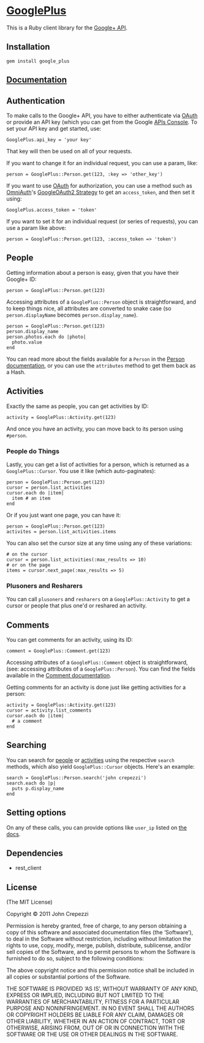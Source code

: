 # [GooglePlus](http://rubygems.org/gems/google_plus)

This is a Ruby client library for the [Google+ API](http://developers.google.com/+/api/).

## Installation

    gem install google_plus

## [Documentation](http://rdoc.info/gems/google_plus/file/README.md)

## Authentication

To make calls to the Google+ API, you have to either authenticate via [OAuth](http://oauth.net/) or provide an API key (which you can get from the Google [APIs Console](https://code.google.com/apis/console#access).  To set your API key and get started, use:

    GooglePlus.api_key = 'your key'

That key will then be used on all of your requests.

If you want to change it for an individual request, you can use a param, like:

    person = GooglePlus::Person.get(123, :key => 'other_key')

If you want to use [OAuth](http://oauth.net/) for authorization, you can use a method such as [OmniAuth](https://github.com/intridea/omniauth)'s [GoogleOAuth2 Strategy](http://rubydoc.info/gems/oa-oauth/0.3.0/OmniAuth/Strategies/GoogleOAuth2) to get an `access_token`, and then set it using:

    GooglePlus.access_token = 'token'

If you want to set it for an individual request (or series of requests), you can use a param like above:

    person = GooglePlus::Person.get(123, :access_token => 'token')

## People

Getting information about a person is easy, given that you have their Google+ ID:

    person = GooglePlus::Person.get(123)

Accessing attributes of a `GooglePlus::Person` object is straightforward, and to keep things nice, all attributes are converted to snake case (so `person.displayName` becomes `person.display_name`).

    person = GooglePlus::Person.get(123)
    person.display_name
    person.photos.each do |photo|
      photo.value
    end

You can read more about the fields available for a `Person` in the [Person documentation](http://developers.google.com/+/api/latest/people), or you can use the `attributes` method to get them back as a Hash.

## Activities

Exactly the same as people, you can get activities by ID:

    activity = GooglePlus::Activity.get(123)

And once you have an activity, you can move back to its person using `#person`.

### People do Things

Lastly, you can get a list of activities for a person, which is returned as a `GooglePlus::Cursor`.  You use it like (which auto-paginates):

    person = GooglePlus::Person.get(123)
    cursor = person.list_activities
    cursor.each do |item|
      item # an item
    end

Or if you just want one page, you can have it:

    person = GooglePlus::Person.get(123)
    activites = person.list_activities.items

You can also set the cursor size at any time using any of these variations:

    # on the cursor
    cursor = person.list_activities(:max_results => 10)
    # or on the page
    items = cursor.next_page(:max_results => 5)

### Plusoners and Resharers

You can call `plusoners` and `resharers` on a `GooglePlus::Activity` to get a cursor or people that plus one'd or reshared an activity.

## Comments

You can get comments for an activity, using its ID:

    comment = GooglePlus::Comment.get(123)

Accessing attributes of a `GooglePlus::Comment` object is straightforward, (see: accessing attributes of a `GooglePlus::Person`).  You can find the fields available in the [Comment documentation](https://developers.google.com/+/api/latest/comments/list).

Getting comments for an activity is done just like getting activities for a person:

    activity = GooglePlus::Activity.get(123)
    cursor = activity.list_comments
    cursor.each do |item|
      # a comment
    end

## Searching

You can search for [people](https://developers.google.com/+/api/latest/people/search) or [activities](https://developers.google.com/+/api/latest/activities/search) using the respective `search` methods, which also yield `GooglePlus::Cursor` objects.  Here's an example:

    search = GooglePlus::Person.search('john crepezzi')
    search.each do |p|
      puts p.display_name
    end

## Setting options

On any of these calls, you can provide options like `user_ip` listed on [the docs](http://developers.google.com/+/api/).

## Dependencies

* rest_client

## License

(The MIT License)

Copyright © 2011 John Crepezzi

Permission is hereby granted, free of charge, to any person obtaining a copy of this software and associated documentation files (the ‘Software’), to deal in the Software without restriction, including without limitation the rights to use, copy, modify, merge, publish, distribute, sublicense, and/or sell copies of the Software, and to permit persons to whom the Software is furnished to do so, subject to the following conditions:

The above copyright notice and this permission notice shall be included in all copies or substantial portions of the Software.

THE SOFTWARE IS PROVIDED ‘AS IS’, WITHOUT WARRANTY OF ANY KIND, EXPRESS OR IMPLIED, INCLUDING BUT NOT LIMITED TO THE WARRANTIES OF MERCHANTABILITY, FITNESS FOR A PARTICULAR PURPOSE AND NONINFRINGEMENT. IN NO EVENT SHALL THE AUTHORS OR COPYRIGHT HOLDERS BE LIABLE FOR ANY CLAIM, DAMAGES OR OTHER LIABILITY, WHETHER IN AN ACTION OF CONTRACT, TORT OR OTHERWISE, ARISING FROM, OUT OF OR IN CONNECTION WITH THE SOFTWARE OR THE USE OR OTHER DEALINGS IN THE SOFTWARE. 
